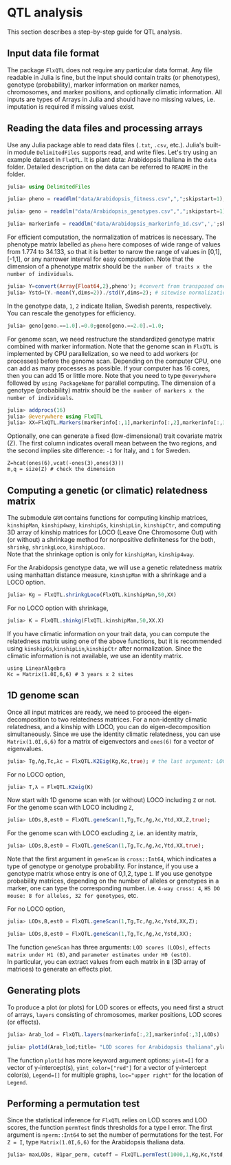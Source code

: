 # QTL analysis

This section describes a step-by-step guide for QTL analysis.

## Input data file format

The package `FlxQTL` does not require any particular data format.  Any file readable in Julia is fine, but the input should contain traits (or phenotypes), genotype (probability), marker information on marker names, chromosomes, and marker positions, and optionally climatic information.  All inputs are types of 
Arrays in Julia and should have no missing values, i.e. imputation is required if missing values exist.

## Reading the data files and processing arrays

Use any Julia package able to read data files (`.txt`, `.csv`, etc.).  Julia's built-in module `DelimitedFiles` supports read, and write files. 
Let's try using an example dataset in `FlxQTL`. It is plant data: Arabidopsis thaliana in the `data` folder.  Detailed description on the data can be 
referred to `README` in the folder.

```julia
julia> using DelimitedFiles

julia> pheno = readdlm("data/Arabidopsis_fitness.csv",",";skipstart=1); # skip to read the first row (column names) to obtain a matrix only

julia> geno = readdlm("data/Arabidopsis_genotypes.csv",",";skipstart=1); 

julia> markerinfo = readdlm("data/Arabidopsis_markerinfo_1d.csv",',';skipstart=1);

```

For efficient computation, the normalization of matrices is necessary.  The phenotype matrix labelled as `pheno` here composes of wide range of values 
from 1.774 to 34.133, so that it is better to narow the range of values in [0,1], [-1,1], or any narrower interval for easy computation.  Note that 
the dimension of a phenotype matrix should be `the number of traits x the number of individuals`.

```julia
julia> Y=convert(Array{Float64,2},pheno'); #convert from transposed one to a Float64 matrix
julia> Ystd=(Y.-mean(Y,dims=2))./std(Y,dims=2); # sitewise normalization
```

In the genotype data, `1`, `2` indicate Italian, Swedish parents, respectively. You can rescale the genotypes for efficiency. 

```julia
julia> geno[geno.==1.0].=0.0;geno[geno.==2.0].=1.0; 

```
For genome scan, we need restructure the standardized genotype matrix combined with marker information.  Note that the genome scan in `FlxQTL` is 
implemented by CPU parallelization, so we need to add workers (or processes) before the genome scan.  Depending on the computer CPU, one can add as many 
processes as possible. If your computer has 16 cores, then you can add 15 or little more.  Note that you need to type `@everywhere` followed by `using PackageName` for parallel computing.  The dimension of a genotype (probability) matrix should be 
`the number of markers x the number of individuals`.

```julia
julia> addprocs(16) 
julia> @everywhere using FlxQTL 
julia> XX=FlxQTL.Markers(markerinfo[:,1],markerinfo[:,2],markerinfo[:,3],geno') # marker names, chromosomes, marker positions, genotypes

```
Optionally, one can generate a fixed (low-dimensional) trait covariate matrix (Z).  The first column indicates overall mean between the two regions, and 
the second implies site difference: `-1` for Italy, and `1` for Sweden.

```@repl
Z=hcat(ones(6),vcat(-ones(3),ones(3)))
m,q = size(Z) # check the dimension
```

## Computing a genetic (or climatic) relatedness matrix

The submodule `GRM` contains functions for computing kinship matrices, `kinshipMan`, `kinship4way`, `kinshipGs`, `kinshipLin`, `kinshipCtr`, and computing 
3D array of kinship matrices for LOCO (Leave One Chromosome Out) with (or without) a shrinkage method for nonpositive definiteness for the both, 
`shrinkg`, `shrinkgLoco`, `kinshipLoco`.  
Note that the shrinkage option is only for `kinshipMan`, `kinship4way`.

For the Arabidopsis genotype data, we will use a genetic relatedness matrix using manhattan distance measure, `kinshipMan` with a shrinkage and a 
LOCO option.

```julia
julia> Kg = FlxQTL.shrinkgLoco(FlxQTL.kinshipMan,50,XX)
```
For no LOCO option with shrinkage,

```julia
julia> K = FlxQTL.shinkg(FlxQTL.kinshipMan,50,XX.X)
```


If you have climatic information on your trait data, you can compute the relatedness matrix using one of the above functions, but it is recommended using 
`kinshipGs`,`kinshipLin`,`kinshipCtr` after normalization.  Since the climatic information is not available, we use an identity matrix.

```@repl
using LinearAlgebra
Kc = Matrix(1.0I,6,6) # 3 years x 2 sites
```

## 1D genome scan

Once all input matrices are ready, we need to proceed the eigen-decomposition to two relatedness matrices. 
For a non-identity climatic relatedness, and a kinship with LOCO, you can do eigen-decomposition simultaneously.  Since we use the identity climatic 
relatedness, you can use `Matrix(1.0I,6,6)` for a matrix of eigenvectors and `ones(6)` for a vector of eigenvalues.

```julia
julia> Tg,Λg,Tc,λc = FlxQTL.K2Eig(Kg,Kc,true); # the last argument: LOCO::Bool = false (default)
```

For no LOCO option,

```julia
julia> T,λ = FlxQTL.K2eig(K)
```
Now start with 1D genome scan with (or without) LOCO including `Z` or not.  
For the genome scan with LOCO including `Z`, 

```julia
julia> LODs,B,est0 = FlxQTL.geneScan(1,Tg,Tc,Λg,λc,Ytd,XX,Z,true); 
```
For the genome scan with LOCO excluding `Z`, i.e. an identity matrix, 
```julia
julia> LODs,B,est0 = FlxQTL.geneScan(1,Tg,Tc,Λg,λc,Ytd,XX,true); 
```
Note that the first argument in `geneScan` is `cross::Int64`, which indicates a type of genotype or genotype probability.  For instance, if you use a 
genotype matrix whose entry is one of 0,1,2, type `1`. If you use genotype probability matrices, depending on the number of alleles or genotypes in a marker, one can type the corresponding number. i.e. `4-way cross: 4`, `HS DO mouse: 8 for alleles, 32 for genotypes`, etc.   

For no LOCO option,

```julia
julia> LODs,B,est0 = FlxQTL.geneScan(1,Tg,Tc,Λg,λc,Ystd,XX,Z);

julia> LODs,B,est0 = FlxQTL.geneScan(1,Tg,Tc,Λg,λc,Ystd,XX);
```
The function `geneScan` has three arguments: `LOD scores (LODs)`, `effects matrix under H1 (B)`, and `parameter estimates under H0 (est0)`.  
In particular, you can extract values from each matrix in `B` (3D array of matrices) to generate an effects plot.


## Generating plots

To produce a plot (or plots) for LOD scores or effects, you need first a struct of arrays, `layers` consisting of chromosomes, marker positions, 
LOD scores (or effects).

```julia
julia> Arab_lod = FlxQTL.layers(markerinfo[:,2],markerinfo[:,3],LODs)

julia> plot1d(Arab_lod;title= "LOD scores for Arabidopsis thaliana",ylabel="LOD")
```
The function `plot1d` has more keyword argument options: `yint=[]` for a vector of y-intercept(s), `yint_color=["red"]` for a vector of y-intercept 
color(s), `Legend=[]` for multiple graphs, `loc="upper right"` for the location of `Legend`.


## Performing a permutation test

Since the statistical inference for `FlxQTL` relies on LOD scores and LOD scores, the function `permTest` finds thresholds for a type I error.  The first 
argument is `nperm::Int64` to set the number of permutations for the test. For `Z = I`, type `Matrix(1.0I,6,6)` for the Arabidopsis thaliana data.

```julia
julia> maxLODs, H1par_perm, cutoff = FlxQTL.permTest(1000,1,Kg,Kc,Ystd,XX,Z;pval=[0.05 0.01])
```
